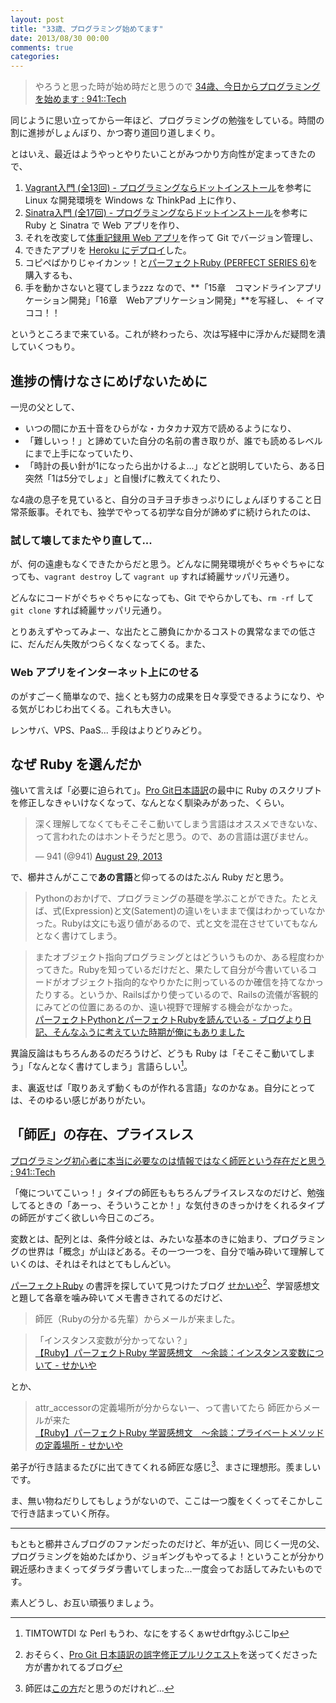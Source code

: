 ```yaml
---
layout: post
title: "33歳、プログラミング始めてます"
date: 2013/08/30 00:00
comments: true
categories: 
---
```


> やろうと思った時が始め時だと思うので
[34歳、今日からプログラミングを始めます : 941::Tech](http://tech.kushii.net/archives/31274850.html)

同じように思い立ってから一年ほど、プログラミングの勉強をしている。時間の割に進捗がしょんぼり、かつ寄り道回り道しまくり。

とはいえ、最近はようやっとやりたいことがみつかり方向性が定まってきたので、

1. [Vagrant入門 (全13回) - プログラミングならドットインストール][25]を参考に Linux な開発環境を Windows な ThinkPad 上に作り、
2. [Sinatra入門 (全17回) - プログラミングならドットインストール][18]を参考に Ruby と Sinatra で Web アプリを作り、
3. それを改変して[体重記録用 Web アプリ][1]を作って Git でバージョン管理し、
4. できたアプリを [Heroku にデプロイ][23]した。
5. コピペばかりじゃイカンッ！と<a href="http://www.amazon.co.jp/exec/obidos/ASIN/4774158798/harupong-22/ref=nosim/" name="amazletlink" target="_blank">パーフェクトRuby (PERFECT SERIES 6)</a>を購入するも、
6. 手を動かさないと寝てしまうzzz なので、**「15章　コマンドラインアプリケーション開発」「16章　Webアプリケーション開発」**を写経し、 ← イマココ！！

というところまで来ている。これが終わったら、次は写経中に浮かんだ疑問を潰していくつもり。

## 進捗の情けなさにめげないために

一児の父として、

<!--more-->

- いつの間にか五十音をひらがな・カタカナ双方で読めるようになり、
- 「難しいっ！」と諦めていた自分の名前の書き取りが、誰でも読めるレベルにまで上手になっていたり、
- 「時計の長い針が1になったら出かけるよ...」などと説明していたら、ある日突然「1は5分でしょ」と自慢げに教えてくれたり、

な4歳の息子を見ていると、自分のヨチヨチ歩きっぷりにしょんぼりすること日常茶飯事。それでも、独学でやってる初学な自分が諦めずに続けられたのは、

### 試して壊してまたやり直して...

が、何の遠慮もなくできたからだと思う。どんなに開発環境がぐちゃぐちゃになっても、`vagrant destroy` して `vagrant up` すれば綺麗サッパリ元通り。

どんなにコードがぐちゃぐちゃになっても、Git でやらかしても、`rm -rf` して `git clone` すれば綺麗サッパリ元通り。

とりあえずやってみよー、な出たとこ勝負にかかるコストの異常なまでの低さに、だんだん失敗がつらくなくなってくる。また、

### Web アプリをインターネット上にのせる

のがすごーく簡単なので、拙くとも努力の成果を日々享受できるようになり、やる気がじわじわ出てくる。これも大きい。

レンサバ、VPS、PaaS... 手段はよりどりみどり。

## なぜ Ruby を選んだか

強いて言えば「必要に迫られて」。[Pro Git日本語訳][2]の最中に Ruby のスクリプトを修正しなきゃいけなくなって、なんとなく馴染みがあった、くらい。

<blockquote class="twitter-tweet"><p>深く理解してなくてもそこそこ動いてしまう言語はオススメできないな、って言われたのはホントそうだと思う。ので、あの言語は選びません。</p>&mdash; 941 (@941) <a href="https://twitter.com/941/statuses/372874783740162048">August 29, 2013</a></blockquote>
<script async src="//platform.twitter.com/widgets.js" charset="utf-8"></script>

で、櫛井さんがここで**あの言語**と仰ってるのはたぶん Ruby だと思う。

> Pythonのおかげで、プログラミングの基礎を学ぶことができた。たとえば、式(Expression)と文(Satement)の違いをいままで僕はわかっていなかった。Rubyは文にも返り値があるので、式と文を混在させていてもなんとなく書けてしまう。

> またオブジェクト指向プログラミングとはどういうものか、ある程度わかってきた。Rubyを知っているだけだと、果たして自分が今書いているコードがオブジェクト指向的なやりかたに則っているのか確信を持てなかったりする。というか、Railsばかり使っているので、Railsの流儀が客観的にみてどの位置にあるのか、遠い視野で理解する機会がなかった。  
[パーフェクトPythonとパーフェクトRubyを読んでいる - ブログより日記、そんなふうに考えていた時期が俺にもありました](http://katryo.hatenablog.com/entry/2013/08/24/002840)

異論反論はもちろんあるのだろうけど、どうも Ruby は「そこそこ動いてしまう」「なんとなく書けてしまう」言語らしい[^01]。

ま、裏返せば「取りあえず動くものが作れる言語」なのかなぁ。自分にとっては、そのゆるい感じがありがたい。

## 「師匠」の存在、プライスレス

[プログラミング初心者に本当に必要なのは情報ではなく師匠という存在だと思う : 941::Tech](http://tech.kushii.net/archives/31292522.html)

「俺についてこいっ！」タイプの師匠ももちろんプライスレスなのだけど、勉強してるときの「あーっ、そういうことか！」な気付きのきっかけをくれるタイプの師匠がすごく欲しい今日このごろ。

変数とは、配列とは、条件分岐とは、みたいな基本のきに始まり、プログラミングの世界は「概念」が山ほどある。その一つ一つを、自分で噛み砕いて理解していくのは、それはそれはとてもしんどい。

<a href="http://www.amazon.co.jp/exec/obidos/ASIN/4774158798/harupong-22/ref=nosim/" name="amazletlink" target="_blank">パーフェクトRuby</a> の書評を探していて見つけたブログ [せかいや](http://sekai.hateblo.jp/)[^02]、学習感想文と題して各章を噛み砕いてメモ書きされてるのだけど、

> 師匠（Rubyの分かる先輩）からメールが来ました。

> 「インスタンス変数が分かってない？」  
[【Ruby】パーフェクトRuby 学習感想文　～余談：インスタンス変数について - せかいや](http://sekai.hateblo.jp/entry/2013/08/21/073111)

とか、

> attr_accessorの定義場所が分からないー、って書いてたら
> 師匠からメールが来た  
[【Ruby】パーフェクトRuby 学習感想文　～余談：プライベートメソッドの定義場所 - せかいや](http://sekai.hateblo.jp/entry/2013/08/22/083234)

弟子が行き詰まるたびに出てきてくれる師匠な感じ[^03]、まさに理想形。羨ましいです。

ま、無い物ねだりしてもしょうがないので、ここは一つ腹をくくってそこかしこで行き詰まっていく所存。

---------------

もともと櫛井さんブログのファンだったのだけど、年が近い、同じく一児の父、プログラミングを始めたばかり、ジョギングもやってるよ！ということが分かり親近感わきまくってダラダラ書いてしまった...一度会ってお話してみたいものです。

素人どうし、お互い頑張りましょう。

[1]: https://github.com/harupong/weightsnap
[2]: https://progit-ja.github.io
[18]: http://dotinstall.com/lessons/basic_sinatra
[23]: http://desolate-lowlands-6303.herokuapp.com/
[25]: http://dotinstall.com/lessons/basic_vagrant

[^01]: TIMTOWTDI な Perl もうわ、なにをするくぁwせdrftgyふじこlp

[^02]: おそらく、[Pro Git 日本語訳の誤字修正プルリクエスト](https://github.com/progit/progit/pull/480)を送ってくださった方が書かれてるブログ

[^03]: 師匠は[この方](http://sugamasao.hatenablog.com/)だと思うのだけれど...